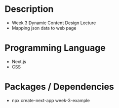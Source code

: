 # Description
- Week 3 Dynamic Content Design Lecture
- Mapping json data to web page

# Programming Language
- Next.js
- CSS

# Packages / Dependencies
- npx create-next-app week-3-example